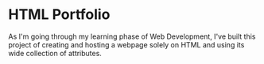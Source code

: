 # HTML Portfolio
As I'm going through my learning phase of Web Development, I've built this project of creating and hosting a webpage solely on HTML and using its wide collection of attributes. 
